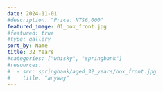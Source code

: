 ```yaml
---
date: 2024-11-01
#description: "Price: NT$6,000"
featured_image: 01_box_front.jpg
#featured: true
#type: gallery
sort_by: Name
title: 32 Years
#categories: ["whisky", "springbank"]
#resources:
#  - src: springbank/aged_32_years/box_front.jpg
#    title: "anyway"
---
```

